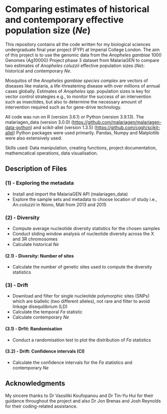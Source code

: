 # Comparing estimates of historical and contemporary effective population size (_Ne_)

This repository contains all the code written for my biological sciences undergraduate final year project (FYP) at Imperial College London. The aim of this project is to use the genomic data from the _Anopheles gambiae_ 1000 Genomes (Ag1000G) Project phase 3 dataset from MalariaGEN to compare two estimates of _Anopheles coluzzii_ effective population sizes (_Ne_): historical and contemporary _Ne_.

Mosquitos of the _Anopheles gambiae species complex_ are vectors of diseases like malaria, a life-threatening disease with over millions of annual cases globally. Estimates of _Anopheles spp._ population sizes is key for vector control strategies e.g., to monitor the success of an intervention such as insectides, but also to determine the necessary amount of intervention required such as for gene-drive technology.

All code was run on R (version 3.6.1) or Python (version 3.9.13). The malariagen_data (version 3.0.0) (https://github.com/malariagen/malariagen-data-python) and scikit-allel (version 1.3.5) (https://github.com/cggh/scikit-allel) Python packages were used primarily. Pandas, Numpy and Matplotlib were also extensively used. 

Skills used: Data manipulation, creating functions, project documentation, mathemcatical operations, data visualisation.

## Description of Files
### (1) - Exploring the metadata
* Install and import the MalariaGEN API (malariagen_data)
* Explore the sample sets and metadata to choose location of study i.e., _An.coluzzii_ in Niono, Mali from 2013 and 2015

### (2) - Diversity
* Compute average nucleotide diversity statistics for the chosen samples
* Conduct sliding window analysis of nucleotide diversity across the X and 3R chromosomes
* Calculate historical _Ne_
#### (2.1) - Diversity: Number of sites
* Calculate the number of genetic sites used to compute the diversity statistics

### (3) - Drift
* Download and filter for single nucleotide polymorphic sites (SNPs) which are biallelic (two different alleles), not rare and filter to avoid linkage disequilibrium (LD)
* Calculate the temporal _Fa_ statistic
* Calculate contemporary _Ne_
#### (3.1) - Drfit: Randomisation
* Conduct a randomisation test to plot the distribution of _Fa_ statistics
#### (3.2) - Drift: Confidence intervals (CI)
* Calculate the confidence intervals for the _Fa_ statistics and contemporary _Ne_

## Acknowledgments
My sincere thanks to Dr Vassiliki Koufopanou and Dr Tin-Yu Hui for their guidance throughout the project and also Dr Jon Brenas and Josh Reynolds for their coding-related assistance.

